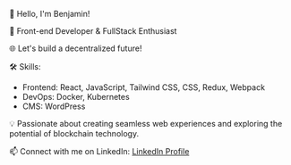 👋 Hello, I'm Benjamin!

💼 Front-end Developer & FullStack Enthusiast

🌐 Let's build a decentralized future!

🛠️ Skills:
- Frontend: React, JavaScript, Tailwind CSS, CSS, Redux, Webpack
- DevOps: Docker, Kubernetes
- CMS: WordPress

💡 Passionate about creating seamless web experiences and exploring the potential of blockchain technology.

📫 Connect with me on LinkedIn: [LinkedIn Profile](https://www.linkedin.com/in/benjamin-adebanjo-ikuesan-91a573102)
